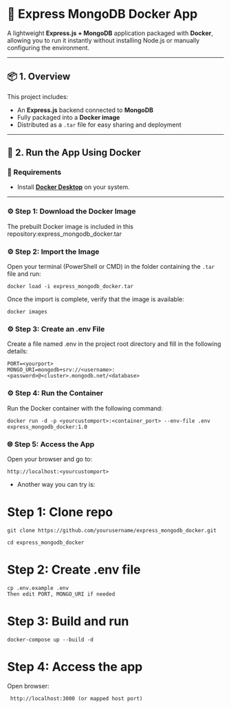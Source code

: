 # 🚀 Express MongoDB Docker App

A lightweight **Express.js + MongoDB** application packaged with **Docker**, allowing you to run it instantly without installing Node.js or manually configuring the environment.

---

## 📦 1. Overview

This project includes:
- An **Express.js** backend connected to **MongoDB**
- Fully packaged into a **Docker image**
- Distributed as a `.tar` file for easy sharing and deployment

---

## 🐳 2. Run the App Using Docker

### 🧩 Requirements
- Install **[Docker Desktop](https://www.docker.com/products/docker-desktop/)** on your system.

---

### ⚙️ Step 1: Download the Docker Image

The prebuilt Docker image is included in this repository:express_mongodb_docker.tar
### ⚙️ Step 2: Import the Image

Open your terminal (PowerShell or CMD) in the folder containing the `.tar` file and run:

```
docker load -i express_mongodb_docker.tar
```
Once the import is complete, verify that the image is available:
```
docker images
```
### ⚙️ Step 3: Create an .env File

Create a file named .env in the project root directory and fill in the following details:
```
PORT=<yourport>
MONGO_URI=mongodb+srv://<username>:<password>@<cluster>.mongodb.net/<database>
```
### ⚙️ Step 4: Run the Container

Run the Docker container with the following command:
```
docker run -d -p <yourcustomport>:<container_port> --env-file .env express_mongodb_docker:1.0
```
### 🌐 Step 5: Access the App
Open your browser and go to: 
```
http://localhost:<yourcustomport>
```

- Another way you can try is:
# Step 1: Clone repo
```
git clone https://github.com/yourusername/express_mongodb_docker.git

cd express_mongodb_docker
```
# Step 2: Create .env file
```
cp .env.example .env
Then edit PORT, MONGO_URI if needed
```
# Step 3: Build and run
```
docker-compose up --build -d
```
# Step 4: Access the app
Open browser:
```
 http://localhost:3000 (or mapped host port)
```
